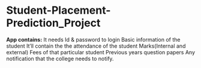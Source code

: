 # Student-Placement-Prediction_Project

**App contains:**
It needs Id & password to login
Basic information of the student
It’ll contain the the attendance of the student
Marks(Internal and external)
Fees of that particular student
Previous years question papers
Any notification that the college needs to notify.
